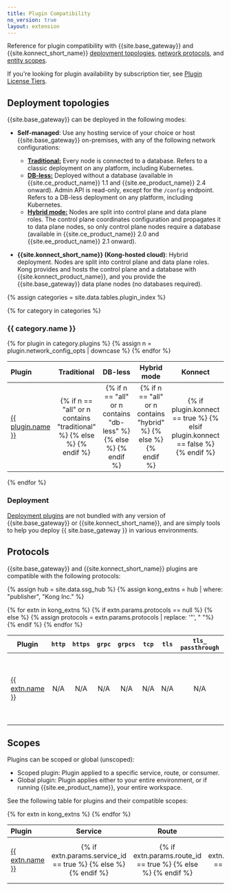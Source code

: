 ```yaml
---
title: Plugin Compatibility
no_version: true
layout: extension
---
```


Reference for plugin compatibility with {{site.base_gateway}} and {{site.konnect_short_name}} [deployment topologies](#deployment-topologies), [network protocols](#protocols), and [entity scopes](#scopes).

If you're looking for plugin availability by subscription tier, see [Plugin License Tiers](/hub/plugins/license-tiers).

## Deployment topologies

{{site.base_gateway}} can be deployed in the following modes:

* **Self-managed**: Use any hosting service of your choice or host {{site.base_gateway}} on-premises,
with any of the following network configurations:
    * [**Traditional:**](/gateway/latest/production/deployment-topologies/traditional/)
    Every node is connected to a database. Refers to a classic
    deployment on any platform, including Kubernetes.
    * [**DB-less:**](/gateway/latest/production/deployment-topologies/db-less-and-declarative-config/) 
    Deployed without a database (available in {{site.ce_product_name}}
    1.1 and {{site.ee_product_name}} 2.4 onward). Admin API is read-only,
    except for the `/config` endpoint. Refers to a DB-less deployment on any
    platform, including Kubernetes.
    * [**Hybrid mode:**](/gateway/latest/production/deployment-topologies/hybrid-mode/) 
    Nodes are split into control plane and data plane roles.
    The control plane coordinates configuration and propagates it to data plane
    nodes, so only control plane nodes require a database
    (available in {{site.ce_product_name}} 2.0 and {{site.ee_product_name}} 2.1 onward).

* **{{site.konnect_short_name}} (Kong-hosted cloud)**: Hybrid deployment. Nodes are split into control plane and
data plane roles. Kong provides and hosts the control plane and a database with
{{site.konnect_product_name}}, and you provide the {{site.base_gateway}} data plane nodes (no databases required).


{% assign categories = site.data.tables.plugin_index %}

{% for category in categories %}
<h3 id="{{ category.name | downcase | split: " " | join: "-" }}">
  {{ category.name }}
</h3>

<table>
  <thead>
      <th style="text-align: left; width: 10%">Plugin</th>
      <th style="text-align: center">Traditional</th>
      <th style="text-align: center">DB-less</th>
      <th style="text-align: center">Hybrid mode</th>
      <th style="text-align: center">Konnect </th>
      <th style="text-align: left; width: 35%">Notes</th>
  </thead>
  <tbody>
    {% for plugin in category.plugins %}
    {% assign n = plugin.network_config_opts | downcase %}
      <tr>
        <td>
          <a href="{{plugin.url}}">{{ plugin.name }}</a>
        </td>
        <td style="text-align: center">
          {% if n == "all" or n contains "traditional" %}
          <i class="fa fa-check"></i>
          {% else %}
          <i class="fa fa-times"></i>
          {% endif %}
        </td>
        <td style="text-align: center">
          {% if n == "all" or n contains "db-less" %}
          <i class="fa fa-check"></i>
          {% else %}
          <i class="fa fa-times"></i>
          {% endif %}
        </td>
        <td style="text-align: center">
          {% if n == "all" or n contains "hybrid" %}
          <i class="fa fa-check"></i>
          {% else %}
          <i class="fa fa-times"></i>
          {% endif %}
        </td>
         <td style="text-align: center">
          {% if plugin.konnect == true %}
          <i class="fa fa-check"></i>
          {% elsif plugin.konnect == false %}
          <i class="fa fa-times"></i>
          {% endif %}
        </td>
        <td>
          {{ plugin.notes }}
        </td>
      </tr>
    {% endfor %}
  </tbody>
</table>

{% endfor %}

### Deployment

[Deployment plugins](/hub/#deployment) are not bundled with any version of {{site.base_gateway}} or {{site.konnect_short_name}}, and are
simply tools to help you deploy {{ site.base_gateway }} in various environments.

## Protocols

{{site.base_gateway}} and {{site.konnect_short_name}} plugins are compatible with the following protocols:

{% assign hub = site.data.ssg_hub %}
{% assign kong_extns = hub | where: "publisher", "Kong Inc." %}

<table class="table-sticky">
  <thead>
      <th>Plugin</th>
      <th><code>http</code></th>
      <th><code>https</code></th>
      <th><code>grpc</code></th>
      <th><code>grpcs</code></th>
      <th><code>tcp</code></th>
      <th><code>tls</code></th>
      <th><code>tls_ passthrough</code></th>
      <th><code>udp</code></th>
      <th><code>ws</code></th>
      <th><code>wss</code></th>
  </thead>
  <tbody>
  {% for extn in kong_extns %}
    <tr>
      <td>
      <a href="{{extn.url}}">{{ extn.name }}</a>
      </td>
      {% if extn.params.protocols == null %}
        <td style="text-align: center">N/A</td>
        <td style="text-align: center">N/A</td>
        <td style="text-align: center">N/A</td>
        <td style="text-align: center">N/A</td>
        <td style="text-align: center">N/A</td>
        <td style="text-align: center">N/A</td>
        <td style="text-align: center">N/A</td>
        <td style="text-align: center">N/A</td>
        <td style="text-align: center">N/A</td>
        <td style="text-align: center">N/A</td>
      {% else %}
      {% assign protocols = extn.params.protocols | replace: '"', " "%}
      <td style="text-align: center"> 
        {% if protocols contains "http " %}
        <i class="fa fa-check"></i>
        {% else %}
        <i class="fa fa-times"></i>
        {% endif %}
      </td>
      <td style="text-align: center">
        {% if protocols contains "https " %}
        <i class="fa fa-check"></i>
        {% else %}
        <i class="fa fa-times"></i>
        {% endif %}
      </td>
      <td style="text-align: center">
        {% if protocols contains "grpc " %}
        <i class="fa fa-check"></i>
        {% else %}
        <i class="fa fa-times"></i>
        {% endif %}  
      </td>
      <td style="text-align: center">
        {% if protocols contains "grpcs " %}
        <i class="fa fa-check"></i>
        {% else %}
        <i class="fa fa-times"></i>
        {% endif %}  
      </td>
      <td style="text-align: center">
        {% if protocols contains "tcp " %}
        <i class="fa fa-check"></i>
        {% else %}
        <i class="fa fa-times"></i>
        {% endif %}  
      </td>
      <td style="text-align: center">
        {% if protocols contains "tls " %}
        <i class="fa fa-check"></i>
        {% else %}
        <i class="fa fa-times"></i>
        {% endif %}  
      </td>
      <td style="text-align: center">
        {% if protocols contains "tls_passthrough " %}
        <i class="fa fa-check"></i>
        {% else %}
        <i class="fa fa-times"></i>
        {% endif %}  
      </td>
      <td style="text-align: center">
        {% if protocols contains "udp " %}
        <i class="fa fa-check"></i>
        {% else %}
        <i class="fa fa-times"></i>
        {% endif %}  
      </td>
      <td style="text-align: center">
        {% if protocols contains "ws " %}
        <i class="fa fa-check"></i>
        {% else %}
        <i class="fa fa-times"></i>
        {% endif %}  
      </td>
      <td style="text-align: center">
        {% if protocols contains "wss " %}
        <i class="fa fa-check"></i>
        {% else %}
        <i class="fa fa-times"></i>
        {% endif %}  
      </td>
      {% endif %}
    </tr>
  {% endfor %}
  </tbody>
</table>

## Scopes

Plugins can be scoped or global (unscoped):
* Scoped plugin: Plugin applied to a specific service, route, or consumer.
* Global plugin: Plugin applies either to your entire environment, or if running {{site.ee_product_name}}, your entire workspace.

See the following table for plugins and their compatible scopes:
<table class="table-sticky">
  <thead>
      <th style="text-align: left; width: 10%">Plugin</th>
      <th style="text-align: center">Service</th>
      <th style="text-align: center">Route</th>
      <th style="text-align: center">Consumer</th>
      <th style="text-align: center">Global</th>
  </thead>
  <tbody>
    {% for extn in kong_extns %}
    <tr>
      <td>
      <a href="{{extn.url}}">{{ extn.name }}</a>
      </td>
      <td style="text-align: center"> 
        {% if extn.params.service_id == true %}
        <i class="fa fa-check"></i>
        {% else %}
        <i class="fa fa-times"></i>
        {% endif %}
      </td>
      <td style="text-align: center"> 
        {% if extn.params.route_id == true %}
        <i class="fa fa-check"></i>
        {% else %}
        <i class="fa fa-times"></i>
        {% endif %}
      </td>
      <td style="text-align: center"> 
        {% if extn.params.consumer_id == true %}
        <i class="fa fa-check"></i>
        {% else %}
        <i class="fa fa-times"></i>
        {% endif %}
      </td>
      <td style="text-align: center"> 
        {% if extn.params.global == false %}
        <i class="fa fa-times"></i>
        {% else %}
        <i class="fa fa-check"></i>
        {% endif %}
      </td>
    </tr>
    {% endfor %}
  </tbody>
</table>
